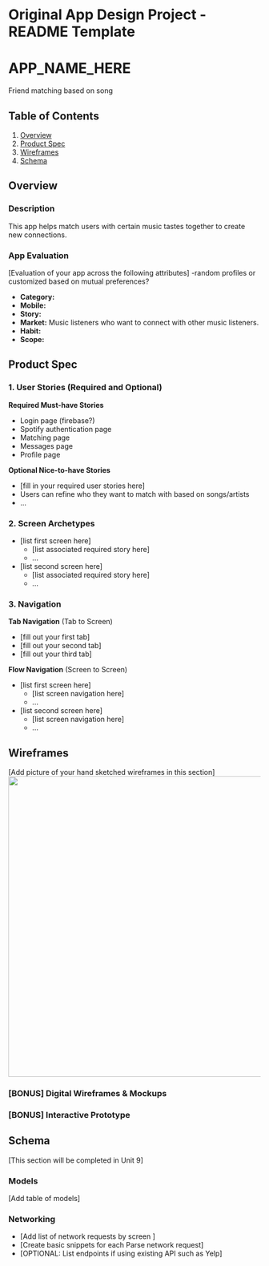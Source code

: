 Original App Design Project - README Template
===

# APP_NAME_HERE
Friend matching based on song

## Table of Contents
1. [Overview](#Overview)
1. [Product Spec](#Product-Spec)
1. [Wireframes](#Wireframes)
2. [Schema](#Schema)

## Overview
### Description
This app helps match users with certain music tastes together to create new connections.

### App Evaluation
[Evaluation of your app across the following attributes]
-random profiles or customized based on mutual preferences?

- **Category:**
- **Mobile:**
- **Story:**
- **Market:** Music listeners who want to connect with other music listeners.
- **Habit:**
- **Scope:**

## Product Spec

### 1. User Stories (Required and Optional)

**Required Must-have Stories**

* Login page (firebase?)
* Spotify authentication page
* Matching page
* Messages page
* Profile page

**Optional Nice-to-have Stories**

* [fill in your required user stories here]
* Users can refine who they want to match with based on songs/artists
* ...

### 2. Screen Archetypes

* [list first screen here]
   * [list associated required story here]
   * ...
* [list second screen here]
   * [list associated required story here]
   * ...

### 3. Navigation

**Tab Navigation** (Tab to Screen)

* [fill out your first tab]
* [fill out your second tab]
* [fill out your third tab]

**Flow Navigation** (Screen to Screen)

* [list first screen here]
   * [list screen navigation here]
   * ...
* [list second screen here]
   * [list screen navigation here]
   * ...

## Wireframes
[Add picture of your hand sketched wireframes in this section]
<img src="YOUR_WIREFRAME_IMAGE_URL" width=600>

### [BONUS] Digital Wireframes & Mockups

### [BONUS] Interactive Prototype

## Schema 
[This section will be completed in Unit 9]
### Models
[Add table of models]
### Networking
- [Add list of network requests by screen ]
- [Create basic snippets for each Parse network request]
- [OPTIONAL: List endpoints if using existing API such as Yelp]

